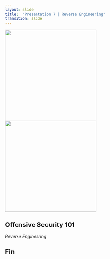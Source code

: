 ```yaml
---
layout: slide
title:  "Presentation 7 | Reverse Engineering"
transition: slide
---
```


<section>

<img width="300px" src="{{site.baseurl}}/assets/images/code_academy.png">

<img width="300px" src="{{site.baseurl}}/assets/images/kali.png">

<h2>Offensive Security 101</h2>

<p><i>Reverse Engineering</i></p>

</section>

<section data-markdown>

## Fin

</section>

